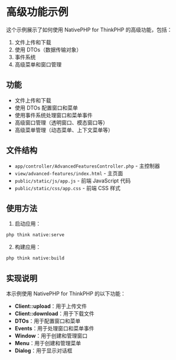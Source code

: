 # 高级功能示例

这个示例展示了如何使用 NativePHP for ThinkPHP 的高级功能，包括：

1. 文件上传和下载
2. 使用 DTOs（数据传输对象）
3. 事件系统
4. 高级菜单和窗口管理

## 功能

- 文件上传和下载
- 使用 DTOs 配置窗口和菜单
- 使用事件系统处理窗口和菜单事件
- 高级窗口管理（透明窗口、模态窗口等）
- 高级菜单管理（动态菜单、上下文菜单等）

## 文件结构

- `app/controller/AdvancedFeaturesController.php` - 主控制器
- `view/advanced-features/index.html` - 主页面
- `public/static/js/app.js` - 前端 JavaScript 代码
- `public/static/css/app.css` - 前端 CSS 样式

## 使用方法

1. 启动应用：

```bash
php think native:serve
```

2. 构建应用：

```bash
php think native:build
```

## 实现说明

本示例使用 NativePHP for ThinkPHP 的以下功能：

- **Client::upload**：用于上传文件
- **Client::download**：用于下载文件
- **DTOs**：用于配置窗口和菜单
- **Events**：用于处理窗口和菜单事件
- **Window**：用于创建和管理窗口
- **Menu**：用于创建和管理菜单
- **Dialog**：用于显示对话框
